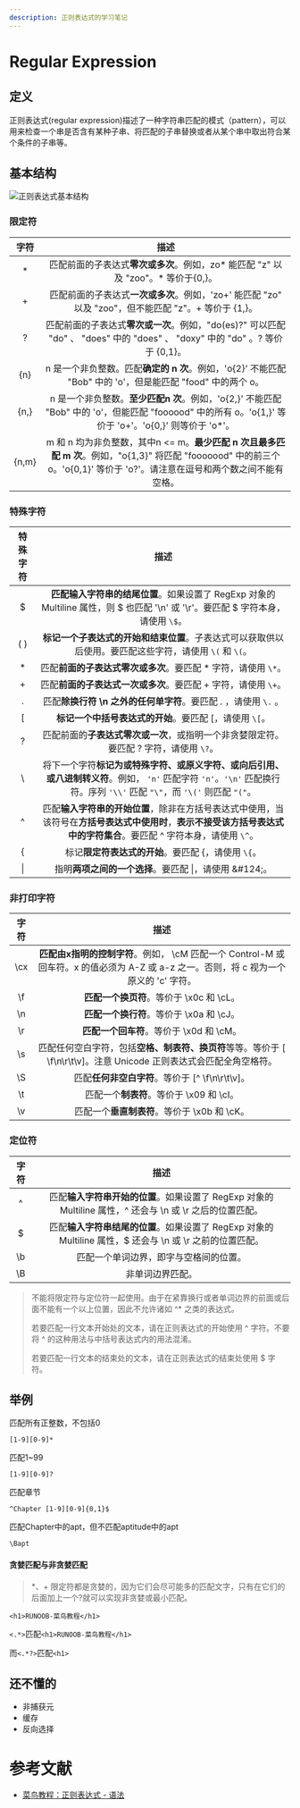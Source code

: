 ```yaml
---
description: 正则表达式的学习笔记
---
```


# Regular Expression

## 定义

正则表达式(regular expression)描述了一种字符串匹配的模式（pattern），可以用来检查一个串是否含有某种子串、将匹配的子串替换或者从某个串中取出符合某个条件的子串等。

## 基本结构 

![正则表达式基本结构](https://mypictuchuang.oss-cn-shenzhen.aliyuncs.com/UTOOLS1587106179440.png)

### 限定符

| 字符  |                             描述                             |
| :---: | :----------------------------------------------------------: |
|   *   | 匹配前面的子表达式**零次或多次**。例如，zo* 能匹配 "z" 以及 "zoo"。* 等价于{0,}。 |
|   +   | 匹配前面的子表达式**一次或多次**。例如，'zo+' 能匹配 "zo" 以及 "zoo"，但不能匹配 "z"。+ 等价于 {1,}。 |
|   ?   | 匹配前面的子表达式**零次或一次**。例如，"do(es)?" 可以匹配 "do" 、 "does" 中的 "does" 、 "doxy" 中的 "do" 。? 等价于 {0,1}。 |
|  {n}  | n 是一个非负整数。匹配**确定的 n 次**。例如，'o{2}' 不能匹配 "Bob" 中的 'o'，但是能匹配 "food" 中的两个 o。 |
| {n,}  | n 是一个非负整数。**至少匹配n 次**。例如，'o{2,}' 不能匹配 "Bob" 中的 'o'，但能匹配 "foooood" 中的所有 o。'o{1,}' 等价于 'o+'。'o{0,}' 则等价于 'o*'。 |
| {n,m} | m 和 n 均为非负整数，其中n <= m。**最少匹配 n 次且最多匹配 m 次**。例如，"o{1,3}" 将匹配 "fooooood" 中的前三个 o。'o{0,1}' 等价于 'o?'。请注意在逗号和两个数之间不能有空格。 |

### 特殊字符

| 特殊字符 |                             描述                             |
| :------: | :----------------------------------------------------------: |
|    $     | **匹配输入字符串的结尾位置**。如果设置了 RegExp 对象的 Multiline 属性，则 \$ 也匹配 '\n' 或 '\r'。要匹配 $ 字符本身，请使用 `\$`。 |
|   ( )    | **标记一个子表达式的开始和结束位置**。子表达式可以获取供以后使用。要匹配这些字符，请使用 `\(`  和 `\(`。 |
|    *     | 匹配**前面的子表达式零次或多次**。要匹配 * 字符，请使用 `\*`。 |
|    +     | 匹配**前面的子表达式一次或多次**。要匹配 + 字符，请使用 `\+`。 |
|    .     | 匹配**除换行符 \n 之外的任何单字符**。要匹配 . ，请使用 `\.` 。 |
|    [     |   **标记一个中括号表达式的开始**。要匹配 [，请使用 `\[`。    |
|    ?     | 匹配前面的**子表达式零次或一次**，或指明一个非贪婪限定符。要匹配 ? 字符，请使用 `\?`。 |
|    \     | 将下一个字符**标记为或特殊字符、或原义字符、或向后引用、或八进制转义符**。例如， `'n'` 匹配字符 `'n'`。`'\n'` 匹配换行符。序列 `'\\'` 匹配 `"\"`，而 `'\('` 则匹配 `"("`。 |
|    ^     | 匹配**输入字符串的开始位置**，除非在方括号表达式中使用，当该符号在**方括号表达式中使用时**，**表示不接受该方括号表达式中的字符集合**。要匹配 ^ 字符本身，请使用 `\^`。 |
|    \{    |     标记**限定符表达式的开始**。要匹配 \{，请使用 `\{`。     |
|  &#124;  | 指明**两项之间的一个选择**。要匹配 &#124;，请使用 \&#124;。  |

### 非打印字符

| 字符 |                             描述                             |
| :--: | :----------------------------------------------------------: |
| \cx  | **匹配由x指明的控制字符**。例如， \cM 匹配一个 Control-M 或回车符。x 的值必须为 A-Z 或 a-z 之一。否则，将 c 视为一个原义的 'c' 字符。 |
|  \f  |           **匹配一个换页符**。等价于 \x0c 和 \cL。           |
|  \n  |           **匹配一个换行符**。等价于 \x0a 和 \cJ。           |
|  \r  |           **匹配一个回车符**。等价于 \x0d 和 \cM。           |
|  \s  | 匹配任何空白字符，包括**空格、制表符、换页符**等等。等价于 [ \f\n\r\t\v]。注意 Unicode 正则表达式会匹配全角空格符。 |
|  \S  |       匹配**任何非空白字符**。等价于 \[^ \f\n\r\t\v]。       |
|  \t  |           匹配一个**制表符**。等价于 \x09 和 \cI。           |
|  \v  |         匹配一个**垂直制表符**。等价于 \x0b 和 \cK。         |

### 定位符

| 字符 |                             描述                             |
| :--: | :----------------------------------------------------------: |
|  ^   | 匹配**输入字符串开始的位置**。如果设置了 RegExp 对象的 Multiline 属性，^ 还会与 \n 或 \r 之后的位置匹配。 |
|  $   | 匹配**输入字符串结尾的位置**。如果设置了 RegExp 对象的 Multiline 属性，$ 还会与 \n 或 \r 之前的位置匹配。 |
|  \b  |            匹配一个单词边界，即字与空格间的位置。            |
|  \B  |                       非单词边界匹配。                       |

> 不能将限定符与定位符一起使用。由于在紧靠换行或者单词边界的前面或后面不能有一个以上位置，因此不允许诸如 ^* 之类的表达式。
>
> 若要匹配一行文本开始处的文本，请在正则表达式的开始使用 ^ 字符。不要将 ^ 的这种用法与中括号表达式内的用法混淆。
>
> 若要匹配一行文本的结束处的文本，请在正则表达式的结束处使用 $ 字符。

## 举例

匹配所有正整数，不包括0

```
[1-9][0-9]*
```

匹配1~99

```
[1-9][0-9]?
```

匹配章节

```
^Chapter [1-9][0-9]{0,1}$
```

匹配Chapter中的apt，但不匹配aptitude中的apt

```
\Bapt
```

#### 贪婪匹配与非贪婪匹配

> *、+ 限定符都是贪婪的，因为它们会尽可能多的匹配文字，只有在它们的后面加上一个?就可以实现非贪婪或最小匹配。

```
<h1>RUNOOB-菜鸟教程</h1>
```

`<.*>`匹配`<h1>RUNOOB-菜鸟教程</h1>`

而`<.*?>`匹配`<h1>`

## 还不懂的

* 非捕获元
* 缓存
* 反向选择

# 参考文献

* [菜鸟教程：正则表达式 - 语法](<https://www.runoob.com/regexp/regexp-syntax.html>)